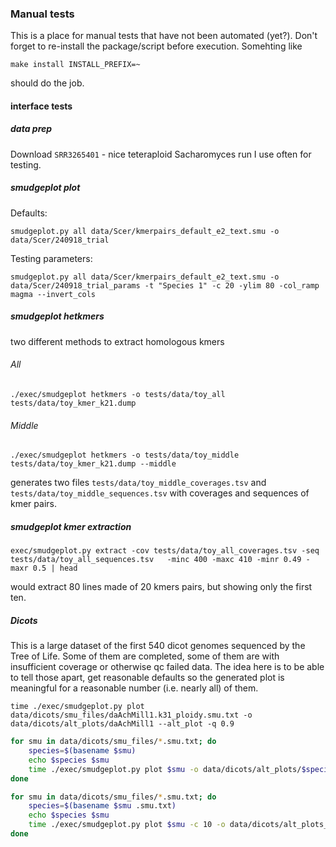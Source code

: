 ### Manual tests

This is a place for manual tests that have not been automated (yet?).
Don't forget to re-install the package/script before execution. Somehting like

```
make install INSTALL_PREFIX=~
```

should do the job.

#### interface tests

##### data prep

Download `SRR3265401` - nice teteraploid Sacharomyces run I use often for testing.

##### smudgeplot plot

Defaults:

```
smudgeplot.py all data/Scer/kmerpairs_default_e2_text.smu -o data/Scer/240918_trial
```

Testing parameters:

```
smudgeplot.py all data/Scer/kmerpairs_default_e2_text.smu -o data/Scer/240918_trial_params -t "Species 1" -c 20 -ylim 80 -col_ramp magma --invert_cols
```

##### smudgeplot hetkmers

two different methods to extract homologous kmers

###### All

```
./exec/smudgeplot hetkmers -o tests/data/toy_all tests/data/toy_kmer_k21.dump
```

###### Middle

```
./exec/smudgeplot hetkmers -o tests/data/toy_middle tests/data/toy_kmer_k21.dump --middle
```

generates two files `tests/data/toy_middle_coverages.tsv` and `tests/data/toy_middle_sequences.tsv` with coverages and sequences of kmer pairs.


##### smudgeplot kmer extraction

```
exec/smudgeplot.py extract -cov tests/data/toy_all_coverages.tsv -seq tests/data/toy_all_sequences.tsv   -minc 400 -maxc 410 -minr 0.49 -maxr 0.5 | head
```

would extract 80 lines made of 20 kmers pairs, but showing only the first ten.

##### Dicots

This is a large dataset of the first 540 dicot genomes sequenced by the Tree of Life. Some of them are completed, some of them are with insufficient coverage or otherwise qc failed data. The idea here is to be able to tell those apart, get reasonable defaults so the generated plot is meaningful for a reasonable number (i.e. nearly all) of them.

```
time ./exec/smudgeplot.py plot data/dicots/smu_files/daAchMill1.k31_ploidy.smu.txt -o data/dicots/alt_plots/daAchMill1 --alt_plot -q 0.9
```

```bash
for smu in data/dicots/smu_files/*.smu.txt; do
    species=$(basename $smu)
    echo $species $smu
    time ./exec/smudgeplot.py plot $smu -o data/dicots/alt_plots/$species --alt_plot -q 0.9
done

for smu in data/dicots/smu_files/*.smu.txt; do
    species=$(basename $smu .smu.txt)
    echo $species $smu
    time ./exec/smudgeplot.py plot $smu -c 10 -o data/dicots/alt_plots_c10/$species --alt_plot -q 0.9
done
```